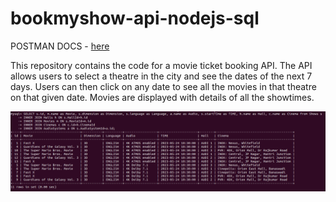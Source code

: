 # bookmyshow-api-nodejs-sql

POSTMAN DOCS - [here](https://documenter.getpostman.com/view/7984450/2s93m5zgVx)

This repository contains the code for a movie ticket booking API. The API allows users to select a theatre in the city and see the dates of the next 7 days. Users can then click on any date to see all the movies in that theatre on that given date. Movies are displayed with details of all the showtimes.

![example-query](./readme-assets/example-query.png)

